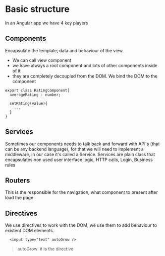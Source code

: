 # Basic structure
In an Angular app we have 4 key players

## Components
Encapsulate the template, data and behaviour of the view.
* We can call view component
* we have always a root component and lots of other components inside of it
* they are completely decoupled from the DOM. We bind the DOM to the component
```
export class RatingComponent{
  averageRating : number;

  setRating(value){
    ...
  }
}
```

## Services
Sometimes our components needs to talk back and forward with API's (that can be any backend language), for that
we will need to implement a middleware, in our case it's called a Service.
Services are plain class that encapsulates non used user interface logic, HTTP calls, Login, Business rules

## Routers
This is the responsible for the navigation, what component to present after load the page


## Directives
We use directives to work with the DOM, we use them to add behaviour to existent DOM elements.
```
  <input type="text" autoGrow />
```
> autoGrow: it is the directive

